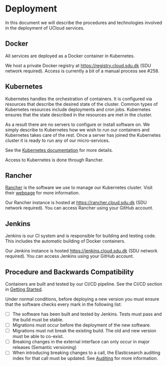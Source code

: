 # Deployment

In this document we will describe the procedures and technologies involved in
the deployment of UCloud services.

## Docker

All services are deployed as a Docker container in Kubernetes.

We host a private Docker registry at https://registry.cloud.sdu.dk (SDU
network required). Access is currently a bit of a manual process see #258.

## Kubernetes

Kubernetes handles the orchestration of containers. It is configured via
resources that describe the desired state of the cluster. Common types of
Kubernetes resources include deployments and cron jobs. Kubernetes ensures
that the state described in the resources are met in the cluster.

As a result there are no servers to configure or install software on. We simply
describe to Kubernetes how we wish to run our containers and Kubernetes takes
care of the rest. Once a server has joined the Kubernetes cluster it is ready
to run any of our micro-services.

See the [Kubernetes documentation](https://kubernetes.io/) for more details.

Access to Kubernetes is done through Rancher.

## Rancher

[Rancher](https://rancher.com) is the software we use to manage our Kubernetes
cluster. Visit their [webpage](https://rancher.com) for more information.

Our Rancher instance is hosted at https://rancher.cloud.sdu.dk (SDU network
required). You can access Rancher using your GitHub account.

## Jenkins

Jenkins is our CI system and is responsible for building and testing code. This
includes the automatic building of Docker containers.

Our Jenkins instance is hosted https://jenkins.cloud.sdu.dk (SDU network
required). You can access Jenkins using your GitHub account.

## Procedure and Backwards Compatibility

Containers are built and tested by our CI/CD pipeline. See the CI/CD section
in [Getting Started](./getting_started.md).

Under normal conditions, before deploying a new version you must ensure that
the software checks every mark in the following list:

- [ ] The software has been built and tested by Jenkins. Tests must pass and
      the build must be stable.
- [ ] Migrations must occur before the deployment of the new software.
- [ ] Migrations must not break the existing build. The old and new version
      must be able to co-exist.
- [ ] Breaking changes in the external interface can only occur in major
      releases (Semantic versioning)
- [ ] When introducing breaking changes to a call, the Elasticsearch auditing
      index for that call must be updated. See [Auditing](./auditing.md) for
      more information.
